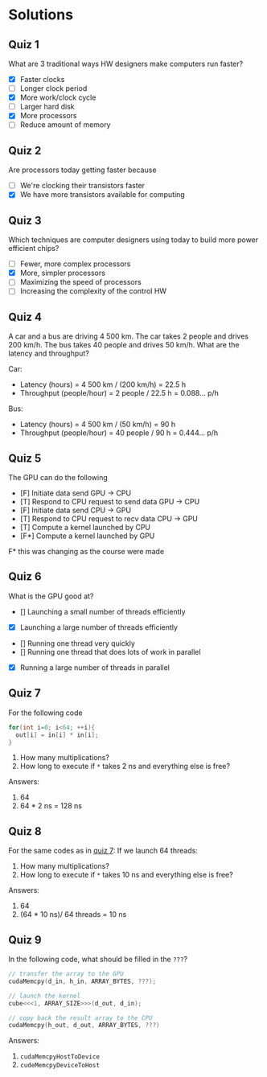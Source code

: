 # Solutions

## Quiz 1

What are 3 traditional ways HW designers make computers run faster?

- [x] Faster clocks
- [ ] Longer clock period
- [x] More work/clock cycle
- [ ] Larger hard disk
- [x] More processors
- [ ] Reduce amount of memory

## Quiz 2

Are processors today getting faster because

- [ ] We're clocking their transistors faster
- [x] We have more transistors available for computing

## Quiz 3

Which techniques are computer designers using today to build more power efficient
chips?

- [ ] Fewer, more complex processors
- [x] More, simpler processors
- [ ] Maximizing the speed of processors
- [ ] Increasing the complexity of the control HW

## Quiz 4

A car and a bus are driving 4 500 km.
The car takes 2 people and drives 200 km/h.
The bus takes 40 people and drives 50 km/h.
What are the latency and throughput?

Car:

- Latency (hours) = 4 500 km / (200 km/h) = 22.5 h
- Throughput (people/hour) = 2 people / 22.5 h = 0.088... p/h

Bus:

- Latency (hours) = 4 500 km / (50 km/h) = 90 h
- Throughput (people/hour) = 40 people / 90 h = 0.444... p/h

## Quiz 5

The GPU can do the following

- [F] Initiate data send GPU -> CPU
- [T] Respond to CPU request to send data GPU -> CPU
- [F] Initiate data send CPU -> GPU
- [T] Respond to CPU request to recv data CPU -> GPU
- [T] Compute a kernel launched by CPU
- [F*] Compute a kernel launched by GPU

F* this was changing as the course were made

## Quiz 6

What is the GPU good at?

- [] Launching a small number of threads efficiently
- [x] Launching a large number of threads efficiently
- [] Running one thread very quickly
- [] Running one thread that does lots of work in parallel
- [x] Running a large number of threads in parallel

## Quiz 7

For the following code

```c
for(int i=0; i<64; ++i){
  out[i] = in[i] * in[i];
}
```

1. How many multiplications?
1. How long to execute if `*` takes 2 ns and everything else is free?

Answers:

1. 64
1. 64 * 2 ns = 128 ns

## Quiz 8

For the same codes as in [quiz 7](#quiz-7):
If we launch 64 threads:

1. How many multiplications?
1. How long to execute if `*` takes 10 ns and everything else is free?

Answers:

1. 64
1. (64 * 10 ns)/ 64 threads = 10 ns

## Quiz 9

In the following code, what should be filled in the `???`?

```c
// transfer the array to the GPU
cudaMemcpy(d_in, h_in, ARRAY_BYTES, ???);

// launch the kernel
cube<<<1, ARRAY_SIZE>>>(d_out, d_in);

// copy back the result array to the CPU
cudaMemcpy(h_out, d_out, ARRAY_BYTES, ???)
```

Answers:

1. `cudaMemcpyHostToDevice`
1. `cudeMemcpyDeviceToHost`
